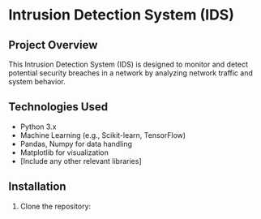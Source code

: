 # Intrusion Detection System (IDS)

## Project Overview
This Intrusion Detection System (IDS) is designed to monitor and detect potential security breaches in a network by analyzing network traffic and system behavior.

## Technologies Used
- Python 3.x
- Machine Learning (e.g., Scikit-learn, TensorFlow)
- Pandas, Numpy for data handling
- Matplotlib for visualization
- [Include any other relevant libraries]

## Installation
1. Clone the repository:
